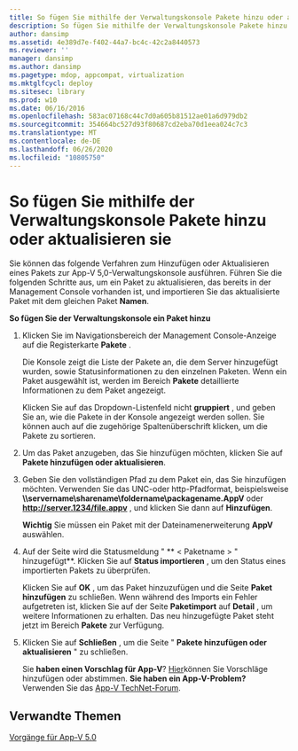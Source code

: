 ```yaml
---
title: So fügen Sie mithilfe der Verwaltungskonsole Pakete hinzu oder aktualisieren sie
description: So fügen Sie mithilfe der Verwaltungskonsole Pakete hinzu oder aktualisieren sie
author: dansimp
ms.assetid: 4e389d7e-f402-44a7-bc4c-42c2a8440573
ms.reviewer: ''
manager: dansimp
ms.author: dansimp
ms.pagetype: mdop, appcompat, virtualization
ms.mktglfcycl: deploy
ms.sitesec: library
ms.prod: w10
ms.date: 06/16/2016
ms.openlocfilehash: 583ac07168c44c7d0a605b81512ae01a6d979db2
ms.sourcegitcommit: 354664bc527d93f80687cd2eba70d1eea024c7c3
ms.translationtype: MT
ms.contentlocale: de-DE
ms.lasthandoff: 06/26/2020
ms.locfileid: "10805750"
---
```

# So fügen Sie mithilfe der Verwaltungskonsole Pakete hinzu oder aktualisieren sie


Sie können das folgende Verfahren zum Hinzufügen oder Aktualisieren eines Pakets zur App-V 5,0-Verwaltungskonsole ausführen. Führen Sie die folgenden Schritte aus, um ein Paket zu aktualisieren, das bereits in der Management Console vorhanden ist, und importieren Sie das aktualisierte Paket mit dem gleichen Paket **Namen**.

**So fügen Sie der Verwaltungskonsole ein Paket hinzu**

1.  Klicken Sie im Navigationsbereich der Management Console-Anzeige auf die Registerkarte **Pakete** .

    Die Konsole zeigt die Liste der Pakete an, die dem Server hinzugefügt wurden, sowie Statusinformationen zu den einzelnen Paketen. Wenn ein Paket ausgewählt ist, werden im Bereich **Pakete** detaillierte Informationen zu dem Paket angezeigt.

    Klicken Sie auf das Dropdown-Listenfeld nicht **gruppiert** , und geben Sie an, wie die Pakete in der Konsole angezeigt werden sollen. Sie können auch auf die zugehörige Spaltenüberschrift klicken, um die Pakete zu sortieren.

2.  Um das Paket anzugeben, das Sie hinzufügen möchten, klicken Sie auf **Pakete hinzufügen oder aktualisieren**.

3.  Geben Sie den vollständigen Pfad zu dem Paket ein, das Sie hinzufügen möchten. Verwenden Sie das UNC-oder http-Pfadformat, beispielsweise **\\\\servername\\sharename\\foldername\\packagename.AppV** oder **http://server.1234/file.appv** , und klicken Sie dann auf **Hinzufügen**.

    **Wichtig**  Sie müssen ein Paket mit der Dateinamenerweiterung **AppV** auswählen.

     

4.  Auf der Seite wird die Statusmeldung " ** &lt; Paketname &gt; " hinzugefügt**. Klicken Sie auf **Status importieren** , um den Status eines importierten Pakets zu überprüfen.

    Klicken Sie auf **OK** , um das Paket hinzuzufügen und die Seite **Paket hinzufügen** zu schließen. Wenn während des Imports ein Fehler aufgetreten ist, klicken Sie auf der Seite **Paketimport** auf **Detail** , um weitere Informationen zu erhalten. Das neu hinzugefügte Paket steht jetzt im Bereich **Pakete** zur Verfügung.

5.  Klicken Sie auf **Schließen** , um die Seite " **Pakete hinzufügen oder aktualisieren** " zu schließen.

    Sie **haben einen Vorschlag für App-V**? [Hier](http://appv.uservoice.com/forums/280448-microsoft-application-virtualization)können Sie Vorschläge hinzufügen oder abstimmen. **Sie haben ein App-V-Problem?** Verwenden Sie das [App-V TechNet-Forum](https://social.technet.microsoft.com/Forums/home?forum=mdopappv).

## Verwandte Themen


[Vorgänge für App-V 5.0](operations-for-app-v-50.md)

 

 





